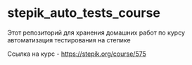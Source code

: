 # stepik_auto_tests_course
Этот репозиторий для хранения домашних работ по курсу автоматизация тестирования на степике

Ссылка на курс - https://stepik.org/course/575